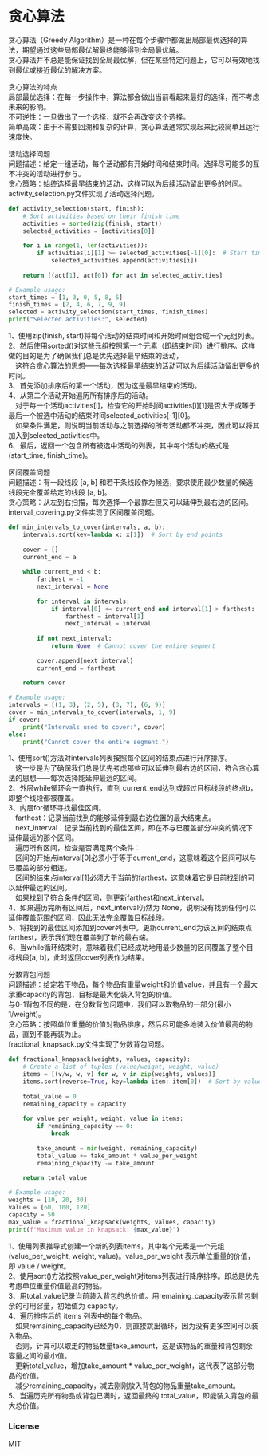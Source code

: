 # 贪心算法

贪心算法（Greedy Algorithm）是一种在每个步骤中都做出局部最优选择的算法，期望通过这些局部最优解最终能够得到全局最优解。  
贪心算法并不总是能保证找到全局最优解，但在某些特定问题上，它可以有效地找到最优或接近最优的解决方案。  
  
贪心算法的特点  
局部最优选择：在每一步操作中，算法都会做出当前看起来最好的选择，而不考虑未来的影响。  
不可逆性：一旦做出了一个选择，就不会再改变这个选择。  
简单高效：由于不需要回溯和复杂的计算，贪心算法通常实现起来比较简单且运行速度快。  
  
活动选择问题  
问题描述：给定一组活动，每个活动都有开始时间和结束时间。选择尽可能多的互不冲突的活动进行参与。  
贪心策略：始终选择最早结束的活动，这样可以为后续活动留出更多的时间。  
activity_selection.py文件实现了活动选择问题。  
```python
def activity_selection(start, finish):
    # Sort activities based on their finish time
    activities = sorted(zip(finish, start))
    selected_activities = [activities[0]]
    
    for i in range(1, len(activities)):
        if activities[i][1] >= selected_activities[-1][0]:  # Start time is after the last finish time
            selected_activities.append(activities[i])
    
    return [(act[1], act[0]) for act in selected_activities]

# Example usage:
start_times = [1, 3, 0, 5, 8, 5]
finish_times = [2, 4, 6, 7, 9, 9]
selected = activity_selection(start_times, finish_times)
print("Selected activities:", selected)
```
1、使用zip(finish, start)将每个活动的结束时间和开始时间组合成一个元组列表。  
2、然后使用sorted()对这些元组按照第一个元素（即结束时间）进行排序。这样做的目的是为了确保我们总是优先选择最早结束的活动，  
&emsp;这符合贪心算法的思想——每次选择最早结束的活动可以为后续活动留出更多的时间。  
3、首先添加排序后的第一个活动，因为这是最早结束的活动。  
4、从第二个活动开始遍历所有排序后的活动。  
&emsp;对于每一个活动activities[i]，检查它的开始时间activities[i][1]是否大于或等于最后一个被选中活动的结束时间selected_activities[-1][0]。  
&emsp;如果条件满足，则说明当前活动与之前选择的所有活动都不冲突，因此可以将其加入到selected_activities中。  
6、最后，返回一个包含所有被选中活动的列表，其中每个活动的格式是 (start_time, finish_time)。  
  
区间覆盖问题  
问题描述：有一段线段 [a, b] 和若干条线段作为候选，要求使用最少数量的候选线段完全覆盖给定的线段 [a, b]。  
贪心策略：从左到右扫描，每次选择一个最靠左但又可以延伸到最右边的区间。  
interval_covering.py文件实现了区间覆盖问题。  
```python
def min_intervals_to_cover(intervals, a, b):
    intervals.sort(key=lambda x: x[1])  # Sort by end points
    
    cover = []
    current_end = a
    
    while current_end < b:
        farthest = -1
        next_interval = None
        
        for interval in intervals:
            if interval[0] <= current_end and interval[1] > farthest:
                farthest = interval[1]
                next_interval = interval
        
        if not next_interval:
            return None  # Cannot cover the entire segment
        
        cover.append(next_interval)
        current_end = farthest
    
    return cover

# Example usage:
intervals = [(1, 3), (2, 5), (3, 7), (6, 9)]
cover = min_intervals_to_cover(intervals, 1, 9)
if cover:
    print("Intervals used to cover:", cover)
else:
    print("Cannot cover the entire segment.")
```
1、使用sort()方法对intervals列表按照每个区间的结束点进行升序排序。  
&emsp;这一步是为了确保我们总是优先考虑那些可以延伸到最右边的区间，符合贪心算法的思想——每次选择能延伸最远的区间。  
2、外层while循环会一直执行，直到 current_end达到或超过目标线段的终点b，即整个线段都被覆盖。  
3、内层for循环寻找最佳区间。  
&emsp;farthest：记录当前找到的能够延伸到最右边位置的最大结束点。  
&emsp;next_interval：记录当前找到的最佳区间，即在不与已覆盖部分冲突的情况下延伸最远的那个区间。  
&emsp;遍历所有区间，检查是否满足两个条件：  
&emsp;区间的开始点interval[0]必须小于等于current_end，这意味着这个区间可以与已覆盖的部分相连。  
&emsp;区间的结束点interval[1]必须大于当前的farthest，这意味着它是目前找到的可以延伸最远的区间。  
&emsp;如果找到了符合条件的区间，则更新farthest和next_interval。  
4、如果遍历完所有区间后，next_interval仍然为 None，说明没有找到任何可以延伸覆盖范围的区间，因此无法完全覆盖目标线段。  
5、将找到的最佳区间添加到cover列表中。更新current_end为该区间的结束点farthest，表示我们现在覆盖到了新的最右端。  
6、当while循环结束时，意味着我们已经成功地用最少数量的区间覆盖了整个目标线段[a, b]，此时返回cover列表作为结果。  
  
分数背包问题  
问题描述：给定若干物品，每个物品有重量weight和价值value，并且有一个最大承重capacity的背包，目标是最大化装入背包的价值。  
与0-1背包不同的是，在分数背包问题中，我们可以取物品的一部分(最小1/weight)。  
贪心策略：按照单位重量的价值对物品排序，然后尽可能多地装入价值最高的物品，直到不能再装为止。  
fractional_knapsack.py文件实现了分数背包问题。  
```python
def fractional_knapsack(weights, values, capacity):
    # Create a list of tuples (value/weight, weight, value)
    items = [(v/w, w, v) for w, v in zip(weights, values)]
    items.sort(reverse=True, key=lambda item: item[0])  # Sort by value per unit weight
    
    total_value = 0
    remaining_capacity = capacity
    
    for value_per_weight, weight, value in items:
        if remaining_capacity == 0:
            break
        
        take_amount = min(weight, remaining_capacity)
        total_value += take_amount * value_per_weight
        remaining_capacity -= take_amount
    
    return total_value

# Example usage:
weights = [10, 20, 30]
values = [60, 100, 120]
capacity = 50
max_value = fractional_knapsack(weights, values, capacity)
print(f"Maximum value in knapsack: {max_value}")
```
1、使用列表推导式创建一个新的列表items，其中每个元素是一个元组(value_per_weight, weight, value)。value_per_weight 表示单位重量的价值，即 value / weight。  
2、使用sort()方法按照value_per_weight对items列表进行降序排序。即总是优先考虑单位重量价值最高的物品。  
3、用total_value记录当前装入背包的总价值。用remaining_capacity表示背包剩余的可用容量，初始值为 capacity。  
4、遍历排序后的 items 列表中的每个物品。  
&emsp;如果remaining_capacity已经为0，则直接跳出循环，因为没有更多空间可以装入物品。  
&emsp;否则，计算可以取走的物品数量take_amount，这是该物品的重量和背包剩余容量之间的最小值。  
&emsp;更新total_value，增加take_amount * value_per_weight，这代表了这部分物品的价值。  
&emsp;减少remaining_capacity，减去刚刚放入背包的物品重量take_amount。  
5、当遍历完所有物品或背包已满时，返回最终的 total_value，即能装入背包的最大总价值。  
  
### License  
  
MIT
